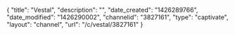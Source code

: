 {
    "title": "Vestal",
    "description": "",
    "date_created": "1426289766",
    "date_modified": "1426290002",
    "channelid": "3827161",
    "type": "captivate",
    "layout": "channel",
    "url": "\/c\/vestal\/3827161"
}